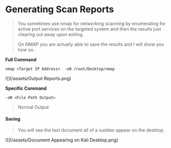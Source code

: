 # Generating Scan Reports

> You sometimes use nmap for networking scanning by enumerating for active port services on the targeted system and then the results just clearing out away upon exiting.
>
> On NMAP you are actually able to save the results and I will show you how so.

**Full Command**

```
nmap <Target IP Address>  -oN /root/Desktop/nmap
```

![](/assets/Output Reports.png)

**Specific Command**

```
-oN <File Path Output>
```

> Normal Output



#### Saving

> You will see the text document all of a sudden appear on the desktop.

![](/assets/Document Appearing on Kali Desktop.png)









